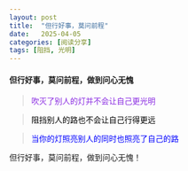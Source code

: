 ```yaml
---
layout: post
title:  "但行好事，莫问前程"
date:   2025-04-05
categories: [阅读分享]
tags: [阻挡, 光明]  
---
```


#### 但行好事，莫问前程，做到问心无愧

>  <font color="#8a2be2"> 吹灭了别人的灯并不会让自己更光明</font> 

>  <font color="#000000"> 阻挡别人的路也不会让自己行得更远</font> 

>  <font color="#0000ff"> 当你的灯照亮别人的同时也照亮了自己的路</font> 

<p class="vertical-gradient-text">但行好事，莫问前程，做到问心无愧！</p>
